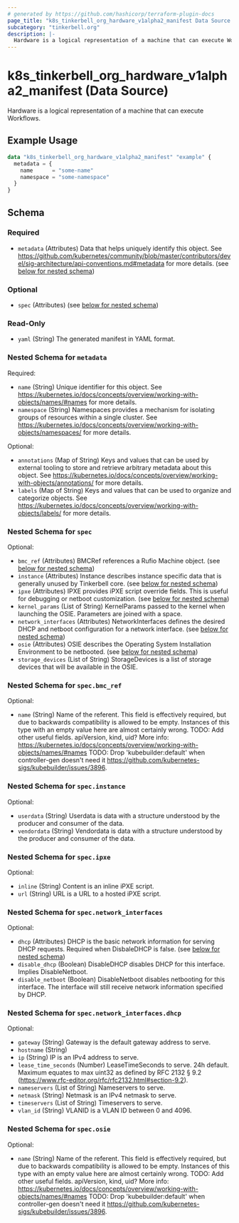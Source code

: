 ```yaml
---
# generated by https://github.com/hashicorp/terraform-plugin-docs
page_title: "k8s_tinkerbell_org_hardware_v1alpha2_manifest Data Source - terraform-provider-k8s"
subcategory: "tinkerbell.org"
description: |-
  Hardware is a logical representation of a machine that can execute Workflows.
---
```


# k8s_tinkerbell_org_hardware_v1alpha2_manifest (Data Source)

Hardware is a logical representation of a machine that can execute Workflows.

## Example Usage

```terraform
data "k8s_tinkerbell_org_hardware_v1alpha2_manifest" "example" {
  metadata = {
    name      = "some-name"
    namespace = "some-namespace"
  }
}
```

<!-- schema generated by tfplugindocs -->
## Schema

### Required

- `metadata` (Attributes) Data that helps uniquely identify this object. See https://github.com/kubernetes/community/blob/master/contributors/devel/sig-architecture/api-conventions.md#metadata for more details. (see [below for nested schema](#nestedatt--metadata))

### Optional

- `spec` (Attributes) (see [below for nested schema](#nestedatt--spec))

### Read-Only

- `yaml` (String) The generated manifest in YAML format.

<a id="nestedatt--metadata"></a>
### Nested Schema for `metadata`

Required:

- `name` (String) Unique identifier for this object. See https://kubernetes.io/docs/concepts/overview/working-with-objects/names/#names for more details.
- `namespace` (String) Namespaces provides a mechanism for isolating groups of resources within a single cluster. See https://kubernetes.io/docs/concepts/overview/working-with-objects/namespaces/ for more details.

Optional:

- `annotations` (Map of String) Keys and values that can be used by external tooling to store and retrieve arbitrary metadata about this object. See https://kubernetes.io/docs/concepts/overview/working-with-objects/annotations/ for more details.
- `labels` (Map of String) Keys and values that can be used to organize and categorize objects. See https://kubernetes.io/docs/concepts/overview/working-with-objects/labels/ for more details.


<a id="nestedatt--spec"></a>
### Nested Schema for `spec`

Optional:

- `bmc_ref` (Attributes) BMCRef references a Rufio Machine object. (see [below for nested schema](#nestedatt--spec--bmc_ref))
- `instance` (Attributes) Instance describes instance specific data that is generally unused by Tinkerbell core. (see [below for nested schema](#nestedatt--spec--instance))
- `ipxe` (Attributes) IPXE provides iPXE script override fields. This is useful for debugging or netboot customization. (see [below for nested schema](#nestedatt--spec--ipxe))
- `kernel_params` (List of String) KernelParams passed to the kernel when launching the OSIE. Parameters are joined with a space.
- `network_interfaces` (Attributes) NetworkInterfaces defines the desired DHCP and netboot configuration for a network interface. (see [below for nested schema](#nestedatt--spec--network_interfaces))
- `osie` (Attributes) OSIE describes the Operating System Installation Environment to be netbooted. (see [below for nested schema](#nestedatt--spec--osie))
- `storage_devices` (List of String) StorageDevices is a list of storage devices that will be available in the OSIE.

<a id="nestedatt--spec--bmc_ref"></a>
### Nested Schema for `spec.bmc_ref`

Optional:

- `name` (String) Name of the referent. This field is effectively required, but due to backwards compatibility is allowed to be empty. Instances of this type with an empty value here are almost certainly wrong. TODO: Add other useful fields. apiVersion, kind, uid? More info: https://kubernetes.io/docs/concepts/overview/working-with-objects/names/#names TODO: Drop 'kubebuilder:default' when controller-gen doesn't need it https://github.com/kubernetes-sigs/kubebuilder/issues/3896.


<a id="nestedatt--spec--instance"></a>
### Nested Schema for `spec.instance`

Optional:

- `userdata` (String) Userdata is data with a structure understood by the producer and consumer of the data.
- `vendordata` (String) Vendordata is data with a structure understood by the producer and consumer of the data.


<a id="nestedatt--spec--ipxe"></a>
### Nested Schema for `spec.ipxe`

Optional:

- `inline` (String) Content is an inline iPXE script.
- `url` (String) URL is a URL to a hosted iPXE script.


<a id="nestedatt--spec--network_interfaces"></a>
### Nested Schema for `spec.network_interfaces`

Optional:

- `dhcp` (Attributes) DHCP is the basic network information for serving DHCP requests. Required when DisbaleDHCP is false. (see [below for nested schema](#nestedatt--spec--network_interfaces--dhcp))
- `disable_dhcp` (Boolean) DisableDHCP disables DHCP for this interface. Implies DisableNetboot.
- `disable_netboot` (Boolean) DisableNetboot disables netbooting for this interface. The interface will still receive network information specified by DHCP.

<a id="nestedatt--spec--network_interfaces--dhcp"></a>
### Nested Schema for `spec.network_interfaces.dhcp`

Optional:

- `gateway` (String) Gateway is the default gateway address to serve.
- `hostname` (String)
- `ip` (String) IP is an IPv4 address to serve.
- `lease_time_seconds` (Number) LeaseTimeSeconds to serve. 24h default. Maximum equates to max uint32 as defined by RFC 2132 § 9.2 (https://www.rfc-editor.org/rfc/rfc2132.html#section-9.2).
- `nameservers` (List of String) Nameservers to serve.
- `netmask` (String) Netmask is an IPv4 netmask to serve.
- `timeservers` (List of String) Timeservers to serve.
- `vlan_id` (String) VLANID is a VLAN ID between 0 and 4096.



<a id="nestedatt--spec--osie"></a>
### Nested Schema for `spec.osie`

Optional:

- `name` (String) Name of the referent. This field is effectively required, but due to backwards compatibility is allowed to be empty. Instances of this type with an empty value here are almost certainly wrong. TODO: Add other useful fields. apiVersion, kind, uid? More info: https://kubernetes.io/docs/concepts/overview/working-with-objects/names/#names TODO: Drop 'kubebuilder:default' when controller-gen doesn't need it https://github.com/kubernetes-sigs/kubebuilder/issues/3896.

